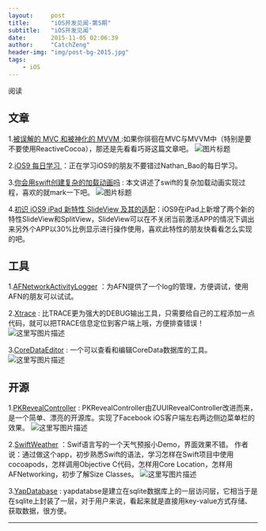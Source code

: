 ```yaml
---
layout:     post
title:      "iOS开发见闻-第5期"
subtitle:   "iOS开发见闻"
date:       2015-11-05 02:06:39
author:     "CatchZeng"
header-img: "img/post-bg-2015.jpg"
tags:
    - iOS
---
```

<span id="busuanzi_container_page_pv">
阅读<span id="busuanzi_value_page_pv"></span>
</span>

## 文章
1.[被误解的 MVC 和被神化的 MVVM ](http://blog.devtang.com/blog/2015/11/02/mvc-and-mvvm/) :如果你徘徊在MVC与MVVM中（特别是要不要使用ReactiveCocoa），那还是先看看巧哥这篇文章吧。
![图片标题](http://blog.devtang.com/images/mvc-and-mvvm.jpg)

2.[iOS9 每日学习 ](http://www.jianshu.com/p/f9bd0404d901#) ：正在学习iOS9的朋友不要错过Nathan_Bao的每日学习。

3.[你会用swift创建复杂的加载动画吗](http://www.cocoachina.com/swift/20150906/13327.html) : 本文讲述了swift的复杂加载动画实现过程，喜欢的就mark一下吧。
  ![图片标题](http://cc.cocimg.com/api/uploads/20150906/1441502204116572.gif)

4.[初识 iOS9 iPad 新特性 SlideView 及其的适配](http://ios.jobbole.com/82829/)：iOS9在iPad上新增了两个新的特性SlideView和SplitView，SlideView可以在不关闭当前激活APP的情况下调出来另外个APP以30%比例显示进行操作使用，喜欢此特性的朋友快看看怎么实现的吧。


## 工具

1.[AFNetworkActivityLogger](https://github.com/AFNetworking/AFNetworkActivityLogger) ：为AFN提供了一个log的管理，方便调试，使用AFN的朋友可以试试。


2.[Xtrace](https://github.com/johnno1962/Xtrace) : 比TRACE更为强大的DEBUG输出工具，只需要给自己的工程添加一点代码，就可以把TRACE信息定位到客户端上哦，方便排查错误！
![这里写图片描述](https://camo.githubusercontent.com/c5b766f2e9646f5b909ac4e8d63cca6d4f2ff7fd/687474703a2f2f696e6a656374696f6e666f7278636f64652e6a6f686e686f6c6473776f7274682e636f6d2f787472616365632e706e673f666c7573683d32)

3.[CoreDataEditor](http://thermal-core.com/CoreDataEditor/) : 一个可以查看和编辑CoreData数据库的工具。
![这里写图片描述](http://thermal-core.com/img/cde/screenshot_main_cut.png) 


## 开源
1.[PKRevealController](https://github.com/pkluz/PKRevealController) : PKRevealController由ZUUIRevealController改进而来，是一个简单、漂亮的开源库。实现了Facebook iOS客户端左右两边侧边菜单栏的效果。
![这里写图片描述](https://camo.githubusercontent.com/0fb9edaace4d7ccbf34aeeae691dff0b3423fe03/687474703a2f2f696d6733342e696d616765736861636b2e75732f696d6733342f313435362f686e73312e706e67)


2.[SwiftWeather](https://github.com/JakeLin/SwiftWeather) ：Swif语言写的一个天气预报小Demo，界面效果不错。
作者说：通过做这个app，初步熟悉Swift的语法，学习怎样在Swift项目中使用cocoapods，怎样调用Objective C代码，怎样用Core Location，怎样用AFNetworking，初步了解Size Classes。
![这里写图片描述](https://raw.githubusercontent.com/JakeLin/SwiftWeather/master/screenshots/SketchDesign.png) 


3.[YapDatabase](https://github.com/yapstudios/YapDatabase) : yapdatabse是建立在sqlite数据库上的一层访问层，它相当于是在sqlite上封装了一层，对于用户来说，看起来就是直接用key-value方式存储、获取数据，很方便。


----------

